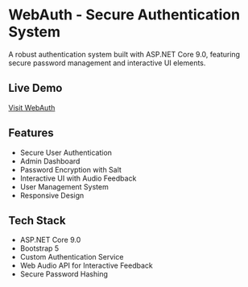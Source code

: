 
# WebAuth - Secure Authentication System

A robust authentication system built with ASP.NET Core 9.0, featuring secure password management and interactive UI elements.

## Live Demo
[Visit WebAuth](https://rkrahul1250.github.io/WebAuth/)

## Features
- Secure User Authentication
- Admin Dashboard
- Password Encryption with Salt
- Interactive UI with Audio Feedback
- User Management System
- Responsive Design

## Tech Stack
- ASP.NET Core 9.0
- Bootstrap 5
- Custom Authentication Service
- Web Audio API for Interactive Feedback
- Secure Password Hashing
